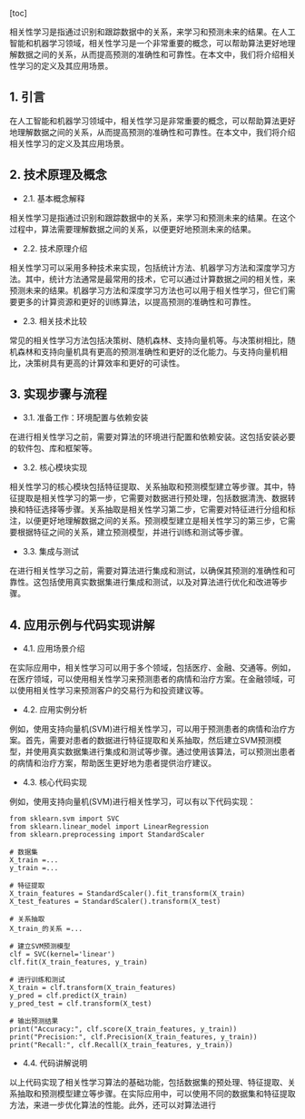 
[toc]                    
                
                
相关性学习是指通过识别和跟踪数据中的关系，来学习和预测未来的结果。在人工智能和机器学习领域，相关性学习是一个非常重要的概念，可以帮助算法更好地理解数据之间的关系，从而提高预测的准确性和可靠性。在本文中，我们将介绍相关性学习的定义及其应用场景。

## 1. 引言

在人工智能和机器学习领域中，相关性学习是非常重要的概念，可以帮助算法更好地理解数据之间的关系，从而提高预测的准确性和可靠性。在本文中，我们将介绍相关性学习的定义及其应用场景。

## 2. 技术原理及概念

- 2.1. 基本概念解释

相关性学习是指通过识别和跟踪数据中的关系，来学习和预测未来的结果。在这个过程中，算法需要理解数据之间的关系，以便更好地预测未来的结果。

- 2.2. 技术原理介绍

相关性学习可以采用多种技术来实现，包括统计方法、机器学习方法和深度学习方法。其中，统计方法通常是最常用的技术，它可以通过计算数据之间的相关性，来预测未来的结果。机器学习方法和深度学习方法也可以用于相关性学习，但它们需要更多的计算资源和更好的训练算法，以提高预测的准确性和可靠性。

- 2.3. 相关技术比较

常见的相关性学习方法包括决策树、随机森林、支持向量机等。与决策树相比，随机森林和支持向量机具有更高的预测准确性和更好的泛化能力。与支持向量机相比，决策树具有更高的计算效率和更好的可读性。

## 3. 实现步骤与流程

- 3.1. 准备工作：环境配置与依赖安装

在进行相关性学习之前，需要对算法的环境进行配置和依赖安装。这包括安装必要的软件包、库和框架等。

- 3.2. 核心模块实现

相关性学习的核心模块包括特征提取、关系抽取和预测模型建立等步骤。其中，特征提取是相关性学习的第一步，它需要对数据进行预处理，包括数据清洗、数据转换和特征选择等步骤。关系抽取是相关性学习第二步，它需要对特征进行分组和标注，以便更好地理解数据之间的关系。预测模型建立是相关性学习的第三步，它需要根据特征之间的关系，建立预测模型，并进行训练和测试等步骤。

- 3.3. 集成与测试

在进行相关性学习之前，需要对算法进行集成和测试，以确保其预测的准确性和可靠性。这包括使用真实数据集进行集成和测试，以及对算法进行优化和改进等步骤。

## 4. 应用示例与代码实现讲解

- 4.1. 应用场景介绍

在实际应用中，相关性学习可以用于多个领域，包括医疗、金融、交通等。例如，在医疗领域，可以使用相关性学习来预测患者的病情和治疗方案。在金融领域，可以使用相关性学习来预测客户的交易行为和投资建议等。

- 4.2. 应用实例分析

例如，使用支持向量机(SVM)进行相关性学习，可以用于预测患者的病情和治疗方案。首先，需要对患者的数据进行特征提取和关系抽取，然后建立SVM预测模型，并使用真实数据集进行集成和测试等步骤。通过使用该算法，可以预测出患者的病情和治疗方案，帮助医生更好地为患者提供治疗建议。

- 4.3. 核心代码实现

例如，使用支持向量机(SVM)进行相关性学习，可以有以下代码实现：

```
from sklearn.svm import SVC
from sklearn.linear_model import LinearRegression
from sklearn.preprocessing import StandardScaler

# 数据集
X_train =...
y_train =...

# 特征提取
X_train_features = StandardScaler().fit_transform(X_train)
X_test_features = StandardScaler().transform(X_test)

# 关系抽取
X_train_的关系 =...

# 建立SVM预测模型
clf = SVC(kernel='linear')
clf.fit(X_train_features, y_train)

# 进行训练和测试
X_train = clf.transform(X_train_features)
y_pred = clf.predict(X_train)
y_pred_test = clf.transform(X_test)

# 输出预测结果
print("Accuracy:", clf.score(X_train_features, y_train))
print("Precision:", clf.Precision(X_train_features, y_train))
print("Recall:", clf.Recall(X_train_features, y_train))
```

- 4.4. 代码讲解说明

以上代码实现了相关性学习算法的基础功能，包括数据集的预处理、特征提取、关系抽取和预测模型建立等步骤。在实际应用中，可以使用不同的数据集和特征提取方法，来进一步优化算法的性能。此外，还可以对算法进行

